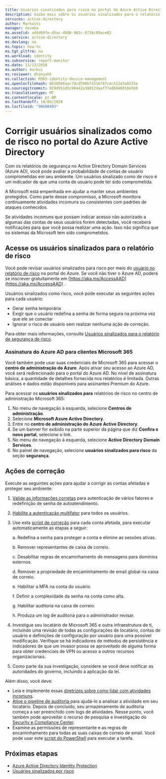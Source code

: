 ```yaml
---
title: Usuários sinalizados para risco no portal de Azure Active Directory | Microsoft Docs
description: Saiba mais sobre os usuários sinalizados para o relatório de risco na segurança no portal do Azure Active Directory
services: active-directory
author: MarkusVi
manager: daveba
ms.assetid: addd60fe-d5ac-4b8b-983c-0736c80ace02
ms.service: active-directory
ms.devlang: na
ms.topic: how-to
ms.tgt_pltfrm: na
ms.workload: identity
ms.subservice: report-monitor
ms.date: 11/13/2018
ms.author: markvi
ms.reviewer: dhanyahk
ms.collection: M365-identity-device-management
ms.openlocfilehash: 08305b6aec7dcd5906f4316767c4c512d3a0535e
ms.sourcegitcommit: 829d951d5c90442a38012daaf77e86046018e5b9
ms.translationtype: MT
ms.contentlocale: pt-BR
ms.lasthandoff: 10/09/2020
ms.locfileid: "90600493"
---
```

# <a name="remediate-users-flagged-for-risk-in-the-azure-active-directory-portal"></a>Corrigir usuários sinalizados como de risco no portal do Azure Active Directory

Com os relatórios de segurança no Active Directory Domain Services (Azure AD), você pode avaliar a probabilidade de contas de usuário comprometidas em seu ambiente. Um usuários sinalizado como de risco é um indicador de que uma conta de usuário pode ter sido comprometida.

A Microsoft está empenhada em ajudar a manter seus ambientes protegidos. Como parte desse compromisso, a Microsoft monitora continuamente atividades incomuns ou consistentes com padrões de ataques conhecidos. 

Se atividades incomuns que possam indicar acesso não autorizado a algumas das contas de seus usuários forem detectadas, você receberá notificações para que você possa realizar uma ação. Isso não significa que os sistemas da Microsoft tem sido comprometidos.

## <a name="access-the-users-flagged-for-risk-report"></a>Acesse os usuários sinalizados para o relatório de risco

Você pode revisar usuários sinalizados para risco por meio do [usuário no relatório de risco](https://portal.azure.com/#blade/Microsoft_AAD_IAM/ActiveDirectoryMenuBlade/RiskyUsers) no portal do Azure. Se você não tiver o Azure AD, poderá se inscrever gratuitamente em [https://aka.ms/AccessAAD](https://aka.ms/AccessAAD) . 

Usuários sinalizados como risco, você pode executar as seguintes ações para cada usuário:

- Gerar senha temporária
- Exigir que o usuário redefina a senha de forma segura na próxima vez que ele se conectar
- Ignorar o risco de usuário sem realizar nenhuma ação de correção.

Para obter mais informações, consulte [Usuários sinalizados para o relatório de segurança de risco](../identity-protection/overview-identity-protection.md).

### <a name="azure-ad-subscription-for-microsoft-365-customers"></a>Assinatura do Azure AD para clientes Microsoft 365

Você também pode usar suas credenciais de Microsoft 365 para acessar o **centro de administração do Azure**. Após ativar seu acesso ao Azure AD, você será redirecionado para o portal do Azure AD. No nível de assinatura básica, a quantidade de detalhes fornecida nos relatórios é limitada. Outras análises e dados estão disponíveis para assinantes Premium do Azure.

Para acessar os **usuários sinalizados para** relatórios de risco no centro de administração Microsoft 365:

1.  No menu de navegação à esquerda, selecione **Centros de administração**. 
2.  Selecione **Microsoft Azure Active Directory**.
3.  Entre no **centro de administração do Azure Active Directory**.
4.  Se um banner for exibido na parte superior da página que diz **Confira o novo portal**, selecione o link.
4.  No menu de navegação à esquerda, selecione **Active Directory Domain Services**. 
5.  No painel de navegação, selecione **usuários sinalizados para risco** da seção **segurança**.

## <a name="remediation-actions"></a>Ações de correção

Execute as seguintes ações para ajudar a corrigir as contas afetadas e proteger seu ambiente:

1.  [Valide as informações corretas](https://aka.ms/MFAValid) para autenticação de vários fatores e redefinição de senha de autoatendimento. 
2.  [Habilite a autenticação multifator](https://aka.ms/MFAuth) para todos os usuários. 
3.  Use esta [script de correção](https://aka.ms/remediate) para cada conta afetada, para executar automaticamente as etapas a seguir: 

    a. Redefina a senha para proteger a conta e elimine as sessões ativas.

    b. Remover representantes de caixa de correio.

    c. Desabilitar regras de encaminhamento de mensagens para domínios externos.

    d. Remover a propriedade de encaminhamento de email global na caixa de correio.

    e. Habilitar a MFA na conta do usuário.

    f. Definir a complexidade da senha na conta como alta.

    g. Habilitar auditoria na caixa de correio.

    h. Produza um log de auditoria para o administrador revisar.

4. Investigue seu locatário de Microsoft 365 e outra infraestrutura de ti, incluindo uma revisão de todas as configurações de locatário, contas de usuário e definições de configuração por usuário para uma possível modificação. Verifique se há indicadores de métodos de persistência e indicadores de que um invasor possa se aproveitado de alguma forma para obter credenciais de VPN ou acesso a outros recursos organizacionais. 

5.  Como parte da sua investigação, considere se você deve notificar as autoridades do governo, incluindo a aplicação da lei.

Além disso, você deve:

- Leia e implemente essas [diretrizes sobre como lidar com atividades incomuns](https://aka.ms/fixaccount). 
- [ Ative o pipeline de auditoria ](https://aka.ms/improvesecurity) para ajudá-lo a analisar a atividade em seu locatário. Depois de concluído, seu armazenamento de auditoria começa a ser preenchido com logs de atividades. Nesse ponto, você também pode aproveitar o recurso de pesquisa e investigação do [Security e Compliance Center](https://aka.ms/sccsearch). 
- Examine as permissões de representante e as regras de encaminhamento para todas as suas caixas de correio de email. Você pode usar este [script do PowerShell](https://aka.ms/delegateforwardrules) para executar a tarefa. 

## <a name="next-steps"></a>Próximas etapas

* [Azure Active Directory Identity Protection](../identity-protection/overview-identity-protection.md)
* [Usuários sinalizados por risco](../identity-protection/overview-identity-protection.md)